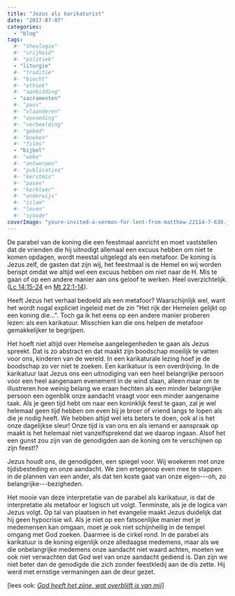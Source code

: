 ```yaml
---
title: "Jezus als karikaturist"
date: "2017-07-07"
categories: 
  - "blog"
tags:
  #- "theologie"
  #- "vrijheid"
  #- "politiek"
  - "liturgie"
  #- "traditie"
  #- "biecht"
  #- "ethiek"
  #- "aanbidding"
  - "sacramenten"
  #- "paus"
  #- "vlaanderen"
  #- "opvoeding"
  #- "verbeelding"
  #- "gebed"
  #- "boeken"
  #- "films"
  - "bijbel"
  #- "woke"
  #- "antwerpen"
  #- "publicaties"
  #- "kerstmis"
  #- "pasen"
  #- "kerkleer"
  #- "onderwijs"
  #- "islam"
  #- "leven"
  #- "synode"
coverImage: "youre-invited-a-sermon-for-lent-from-matthew-22114-7-638.jpg"
---
```


De parabel van de koning die een feestmaal aanricht en moet vaststellen dat de vrienden die hij uitnodigt allemaal een excuus hebben om niet te komen opdagen, wordt meestal uitgelegd als een metafoor. De koning is Jezus zelf, de gasten dat zijn wij, het feestmaal is de Hemel en wij worden berispt omdat we altijd wel een excuus hebben om niet naar de H. Mis te gaan of op een andere manier aan ons geloof te werken. Heel overzichtelijk. ([Lc 14:15-24](https://rkbijbel.nl/kbs/bijbel/neovulgaat/willibrord1975/lucas/14) en [Mt 22:1-14](https://rkbijbel.nl/kbs/bijbel/neovulgaat/willibrord1975/matteus/22)).

Heeft Jezus het verhaal bedoeld als een metafoor? Waarschijnlijk wel, want het wordt nogal expliciet ingeleid met de zin "Het rijk der Hemelen gelijkt op een koning die…". Toch ga ik het eens op een andere manier proberen lezen: als een karikatuur. Misschien kan die ons helpen de metafoor gemakkelijker te begrijpen.

Het hoeft niet altijd over Hemelse aangelegenheden te gaan als Jezus spreekt. Dat is zo abstract en dat maakt zijn boodschap moeilijk te vatten voor ons, kinderen van de wereld. In een karikaturale lezing hoef je de boodschap zo ver niet te zoeken. Een karikatuur is een overdrijving. In de karikatuur laat Jezus ons een uitnodiging van een heel belangrijke persoon voor een heel aangenaam evenement in de wind slaan, alleen maar om te illustreren hoe weinig belang we eraan hechten als een minder belangrijke persoon een ogenblik onze aandacht vraagt voor een minder aangename taak. Als je geen tijd hebt om naar een koninklijk feest te gaan, zal je wel helemaal geen tijd hebben om even bij je broer of vriend langs te lopen als die je nodig heeft. We hebben altijd wel iets beters te doen, ook al is het onze dagelijkse sleur! Onze tijd is van ons en als iemand er aanspraak op maakt is het helemaal niet vanzelfsprekend dat we daarop ingaan. Alsof het een gunst zou zijn van de genodigden aan de koning om te verschijnen op zijn feest!?

Jezus houdt ons, de genodigden, een spiegel voor. Wij woekeren met onze tijdsbesteding en onze aandacht. We zien ertegenop even mee te stappen in de plannen van een ander, als dat ten koste gaat van onze eigen---oh, zo belangrijke---bezigheden.

Het mooie van deze interpretatie van de parabel als karikatuur, is dat de interpretatie als metafoor er logisch uit volgt. Tenminste, als je de logica van Jezus volgt. Op tal van plaatsen in het evangelie maakt Jezus duidelijk dat hij geen hypocrisie wil. Als je niet op een fatsoenlijke manier met je medemensen kan omgaan, moet je ook niet schijnheilig in de tempel omgang met God zoeken. Daarmee is de cirkel rond. In de parabel als karikatuur is de koning eigenlijk onze alledaagse medemens, maar als we die onbelangrijke medemens onze aandacht niet waard achten, moeten we ook niet verwachten dat God wel van onze aandacht gediend is. Dan zijn we niet beter dan de genodigde die zich zonder feestkledij aan de dis zette. Hij werd met ernstige vermaningen aan de deur gezet.

\[lees ook: [_God heeft het zijne, wat overblijft is van mij_](/blog/god-heeft-het-zijne-wat-overblijft-is-van-mij/)\]
